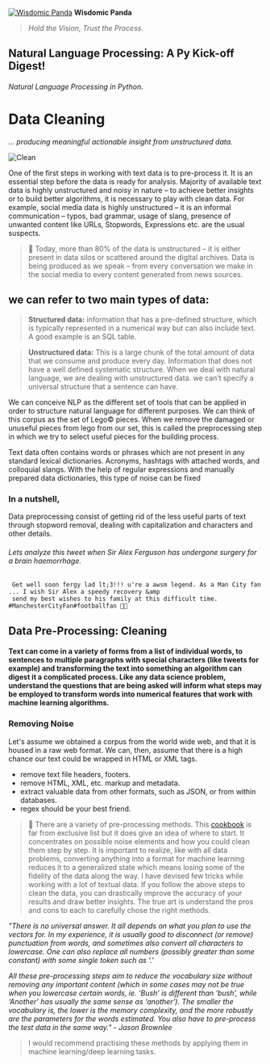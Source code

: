 [![Wisdomic Panda](https://github.com/robagwe/wisdomic-panda/blob/master/imgs/panda.png)](http://www.rohanbagwe.com/)  **Wisdomic Panda**
> *Hold the Vision, Trust the Process.*


## Natural Language Processing: A Py Kick-off Digest! 
###### Natural Language Processing in Python.

# Data Cleaning
*... producing meaningful actionable insight from unstructured data.*

![Clean](https://github.com/robagwe/wisdomic-panda/blob/master/imgs/cleaner.gif)

One of the first steps in working with text data is to pre-process it. It is an essential step before the data is ready for analysis. Majority of available text data is highly unstructured and noisy in nature – to achieve better insights or to build better algorithms, it is necessary to play with clean data. For example, social media data is highly unstructured – it is an informal communication – typos, bad grammar, usage of slang, presence of unwanted content like URLs, Stopwords, Expressions etc. are the usual suspects.

> :pushpin: Today, more than 80% of the data is unstructured – it is either present in data silos or scattered around the digital archives. Data is being produced as we speak – from every conversation we make in the social media to every content generated from news sources.


## we can refer to two main types of data:

> **Structured data:** information that has a pre-defined structure, which is typically represented in a numerical way but can also include text. A good example is an SQL table.


> **Unstructured data:** This is a large chunk of the total amount of data that we consume and produce every day.
Information that does not have a well defined systematic structure. When we deal with natural language, we are dealing with unstructured data. we can’t specify a universal structure that a sentence can have.


We can conceive NLP as the different set of tools that can be applied in order to structure natural language for different purposes.
We can think of this corpus as the set of Lego© pieces. When we remove the damaged or unuseful pieces from lego from our set, this is called the preprocessing step in which we try to select useful pieces for the building process.

Text data often contains words or phrases which are not present in any standard lexical dictionaries. 
Acronyms, hashtags with attached words, and colloquial slangs. With the help of regular expressions and manually prepared data dictionaries, this type of noise can be fixed


### In a nutshell,

Data preprocessing consist of getting rid of the less useful parts of text through stopword removal, dealing with capitalization and characters and other details.


###### Lets analyze this tweet when Sir Alex Ferguson has undergone surgery for a brain haemorrhage.

     Get well soon fergy lad lt;3!!! u're a awsm legend. As a Man City fan ... I wish Sir Alex a speedy recovery &amp
     send my best wishes to his family at this difficult time. #ManchesterCityFan#footballfan 💙💙 

## Data Pre-Processing: Cleaning

#### Text can come in a variety of forms from a list of individual words, to sentences to multiple paragraphs with special characters (like tweets for example) and transforming the text into something an algorithm can digest it a complicated process. Like any data science problem, understand the questions that are being asked will inform what steps may be employed to transform words into numerical features that work with machine learning algorithms.


### Removing Noise

Let's assume we obtained a corpus from the world wide web, and that it is housed in a raw web format. We can, then, assume that there is a high chance our text could be wrapped in HTML or XML tags.


- remove text file headers, footers.
- remove HTML, XML, etc. markup and metadata.
- extract valuable data from other formats, such as JSON, or from within databases.
- regex should be your best friend.


> :pushpin: There are a variety of pre-processing methods. This [cookbook]() is far from exclusive list but it does give an idea of where to start. It concentrates on possible noise elements and how you could clean them step by step. 
It is important to realize, like with all data problems, converting anything into a format for machine learning reduces it to a generalized state which means losing some of the fidelity of the data along the way. I have devised few tricks while working with a lot of textual data. If you follow the above steps to clean the data, you can drastically improve the accuracy of your results and draw better insights. The true art is understand the pros and cons to each to carefully chose the right methods.

 *"There is no universal answer. It all depends on what you plan to use the vectors for. In my experience, it is usually good to disconnect (or remove) punctuation from words, and sometimes also convert all characters to lowercase. One can also replace all numbers (possibly greater than some constant) with some single token such as '.'*

*All these pre-processing steps aim to reduce the vocabulary size without removing any important content (which in some cases may not be true when you lowercase certain words, ie. ‘Bush’ is different than ‘bush’, while ‘Another’ has usually the same sense as ‘another’). The smaller the vocabulary is, the lower is the memory complexity, and the more robustly are the parameters for the words estimated. You also have to pre-process the test data in the same way." - Jason Brownlee*




> I would recommend practising these methods by applying them in machine learning/deep learning tasks.




